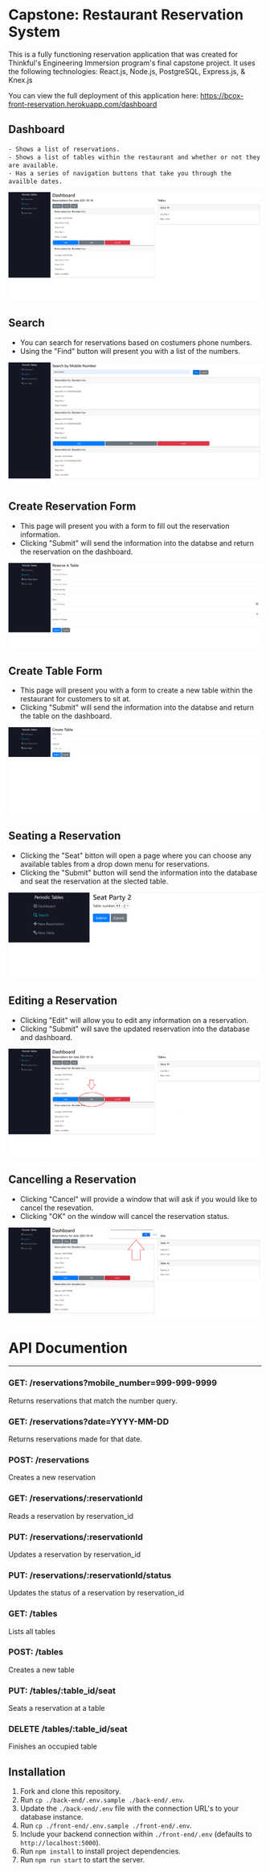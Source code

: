 # Capstone: Restaurant Reservation System

This is a fully functioning reservation application that was created for Thinkful's Engineering Immersion program's final capstone project. It uses the following technologies: React.js, Node.js, PostgreSQL, Express.js, & Knex.js

You can view the full deployment of this application here:
https://bcox-front-reservation.herokuapp.com/dashboard

## Dashboard

```
- Shows a list of reservations.
- Shows a list of tables within the restaurant and whether or not they are available.
- Has a series of navigation buttons that take you through the availble dates.
```

![](Pictures/Dashboard.PNG)

## Search

- You can search for reservations based on costumers phone numbers.
- Using the "Find" button will present you with a list of the numbers.

![](Pictures/Search.PNG)

## Create Reservation Form

- This page will present you with a form to fill out the reservation information.
- Clicking "Submit" will send the information into the databse and return the reservation on the dashboard.

![](Pictures/Reservation.PNG)

## Create Table Form

- This page will present you with a form to create a new table within the restaurant for customers to sit at.
- Clicking "Submit" will send the information into the databse and return the table on the dashboard.

![](Pictures/Table.PNG)

## Seating a Reservation

- Clicking the "Seat" bitton will open a page where you can choose any available tables from a drop down menu for reservations.
- Clicking the "Submit" button will send the information into the database and seat the reservation at the slected table.

![](Pictures/Seat.PNG)

## Editing a Reservation

- Clicking "Edit" will allow you to edit any information on a reservation.
- Clicking "Submit" will save the updated reservation into the database and dashboard.

![](Pictures/Edit.png)

## Cancelling a Reservation

- Clicking "Cancel" will provide a window that will ask if you would like to cancel the resevation.
- Clicking "OK" on the window will cancel the reservation status.

![](Pictures/Cancel.PNG)

# API Documention

<hr>

### GET: /reservations?mobile_number=999-999-9999

Returns reservations that match the number query.

### GET: /reservations?date=YYYY-MM-DD

Returns reservations made for that date.

### POST: /reservations

Creates a new reservation

### GET: /reservations/:reservationId

Reads a reservation by reservation_id

### PUT: /reservations/:reservationId

Updates a reservation by reservation_id

### PUT: /reservations/:reservationId/status

Updates the status of a reservation by reservation_id

### GET: /tables

Lists all tables

### POST: /tables

Creates a new table

### PUT: /tables/:table_id/seat

Seats a reservation at a table

### DELETE /tables/:table_id/seat

Finishes an occupied table

##

## Installation

1. Fork and clone this repository.
1. Run `cp ./back-end/.env.sample ./back-end/.env`.
1. Update the `./back-end/.env` file with the connection URL's to your database instance.
1. Run `cp ./front-end/.env.sample ./front-end/.env`.
1. Include your backend connection within `./front-end/.env` (defaults to `http://localhost:5000`).
1. Run `npm install` to install project dependencies.
1. Run `npm run start` to start the server.
